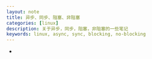 ```yaml
---
layout: note
title: 异步、同步、阻塞、非阻塞
categories: [linux]
description: 关于异步，同步，阻塞，非阻塞的一些笔记
keywords: linux, async, sync, blocking, no-blocking
---
```


- 
